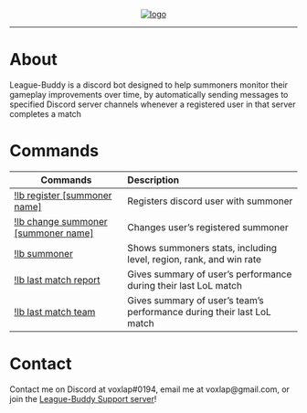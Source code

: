 <p align="center"><a href="https://discordapp.com/api/oauth2/authorize?client_id=419157772421300235&permissions=384000&scope=bot" target="_blank"><img src="https://raw.githubusercontent.com/voxlap/League-Discord-Buddy/master/sunglasses.png" alt="logo"/></a></p>

<hr />

<h1 id="about">About</h1>
<p>League-Buddy is a discord bot designed to help summoners monitor their gameplay improvements over time, by automatically sending messages to specified Discord server channels whenever a registered user in that server completes a match</p>

<h1 id="commands">Commands</h1>

<table>
  <thead>
    <tr>
      <th><strong>Commands</strong></th>
      <th style="text-align: left"><strong>Description</strong></th>
    </tr>
  </thead>
  <tbody>
    <tr>
      <td><a href="https://raw.githubusercontent.com/voxlap/League-Discord-Buddy/master/register.png" target="_blank">!lb register [summoner name]</a></td>
      <td style="text-align: left">Registers discord user with summoner</td>
    </tr>
    <tr>
      <td><a href="https://raw.githubusercontent.com/voxlap/League-Discord-Buddy/master/change.png" target="_blank">!lb change summoner [summoner name]</a></td>
      <td style="text-align: left">Changes user’s registered summoner</td>
    </tr>
    <tr>
      <td><a href="https://raw.githubusercontent.com/voxlap/League-Discord-Buddy/master/summoner.png" target="_blank">!lb summoner</a></td>
      <td style="text-align: left">Shows summoners stats, including level, region, rank, and win rate</td>
    </tr>
    <tr>
      <td><a href="https://raw.githubusercontent.com/voxlap/League-Discord-Buddy/master/report.png" target="_blank">!lb last match report</a></td>
      <td style="text-align: left">Gives summary of user’s performance during their last LoL match</td>
    </tr>
    <tr>
      <td><a href="https://raw.githubusercontent.com/voxlap/League-Discord-Buddy/master/team.png" target="_blank">!lb last match team</a></td>
      <td style="text-align: left">Gives summary of user’s team’s performance during their last LoL match</td>
    </tr>
  </tbody>
</table>

<h1 id="contact">Contact</h1>
<p>Contact me on Discord at voxlap#0194, email me at voxlap@gmail.com, or join the <a href="https://discord.gg/hgqmWPY" target="_blank">League-Buddy Support server</a>!</p>
